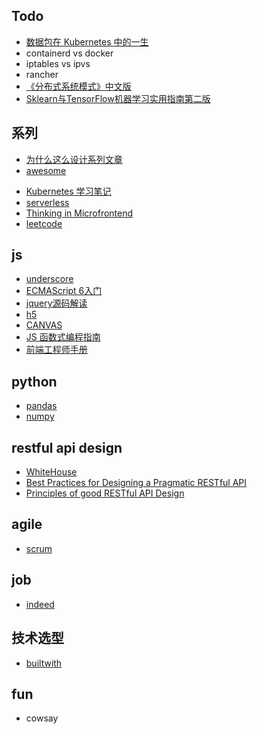 ## Todo
<!-- k8s -->
+ [数据包在 Kubernetes 中的一生](https://blog.fleeto.us/post/life-of-a-packet-in-k8s-1/)
+ containerd vs docker
+ iptables vs ipvs
+ rancher
+ [《分布式系统模式》中文版](https://github.com/dreamhead/patterns-of-distributed-systems)
+ [Sklearn与TensorFlow机器学习实用指南第二版](https://hands1ml.apachecn.org/#/docs/2)

## 系列

+ [为什么这么设计系列文章](https://draveness.me/whys-the-design/)
+ [awesome](https://github.com/sindresorhus/awesome)
<!-- others -->
+ [Kubernetes 学习笔记](https://www.huweihuang.com/kubernetes-notes/)
+ [serverless](https://github.com/phodal/serverless)
+ [Thinking in Microfrontend](https://github.com/phodal/microfrontends)
+ [leetcode](https://siddontang.gitbooks.io/leetcode-solution/content/index.html)

## js
+ [underscore](https://underscorejs.org/docs/underscore.html)
+ [ECMAScript 6入门](http://es6.ruanyifeng.com/#docs)
+ [jquery源码解读](https://github.com/chokcoco/jQuery-)
+ [h5](https://github.com/CNFED/awesome-html5#%E7%BD%91%E7%AB%99%E4%B8%8E%E8%B5%84%E6%BA%90)
+ [CANVAS](https://airingursb.gitbooks.io/canvas/content/index.html)
+ [JS 函数式编程指南](https://llh911001.gitbooks.io/mostly-adequate-guide-chinese/content/ch1.html)
+ [前端工程师手册](https://leohxj.gitbooks.io/front-end-database/content/html-and-css-basic/index.html)

## python
+ [pandas](https://wklchris.github.io/Py3-pandas.html)
+ [numpy](https://wklchris.github.io/Py3-numpy.html)

## restful api design
+ [WhiteHouse](https://github.com/WhiteHouse/api-standards)
+ [Best Practices for Designing a Pragmatic RESTful API](https://www.vinaysahni.com/best-practices-for-a-pragmatic-restful-api)
+ [Principles of good RESTful API Design](https://codeplanet.io/principles-good-restful-api-design/)

## agile
+ [scrum](https://www.zybuluo.com/yishuailuo/note/672154?utm_medium=hao.caibaojian.com&utm_source=hao.caibaojian.com)

## job
+ [indeed](http://www.indeed.com/)

## 技术选型
+ [builtwith](https://builtwith.com/)

## fun
+ cowsay

